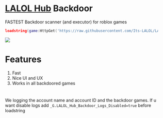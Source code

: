 # [LALOL Hub](https://github.com/Its-LALOL/LALOL-Hub) Backdoor
FASTEST Backdoor scanner (and executor) for roblox games

```lua
loadstring(game:HttpGet('https://raw.githubusercontent.com/Its-LALOL/LALOL-Hub/main/Backdoor-Scanner/script'))()
```

![](https://raw.githubusercontent.com/Its-LALOL/LALOL-Hub/main/Backdoor-Scanner/screenshot.png)

# Features
1. Fast 
2. Nice UI and UX
3. Works in all backdoored games

#
We logging the account name and account ID and the backdoor games. If u want disable logs add `_G.LALOL_Hub_Backdoor_Logs_Disabled=true` before loadstring
